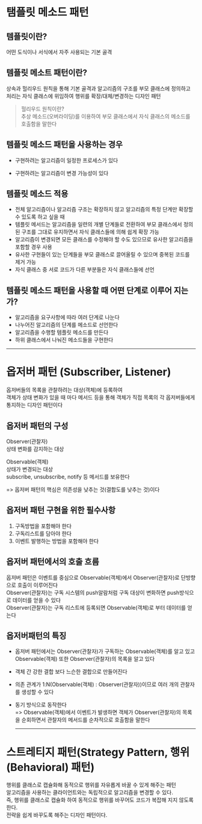 # 탬플릿 메소드 패턴

## 템플릿이란?
어떤 도식이나 서식에서 자주 사용되는 기본 골격

## 템플릿 메소트 패턴이란?
상속과 헐리우드 원칙을 통해 기본 골격과 알고리즘의 구조를 부모 클래스에 정의하고
처리는 자식 클래스에 위임하여 행위를 확장/대체/변경하는 디자인 패턴

> 헐리우드 원칙이란?  
> 추상 메소드(오버라이딩)를 이용하여 부모 클래스에서 자식 클래스의 메소드를 호출함을 말한다

## 템플릿 메소드 패턴을 사용하는 경우
- 구현하려는 알고리즘이 일정한 프로세스가 있다

- 구현하려는 알고리즘이 변경 가능성이 있다

## 템플릿 메소드 적용
- 전체 알고리즘이나 알고리즘 구조는 확장하지 않고 알고리즘의 특정 단계만 확장할 수 있도록 하고 싶을 때
- 템플릿 메서드는 알고리즘을 일련의 개별 단계들로 전환하여 부모 클래스에서 정의된 구조를 그대로 유지하면서 자식 클래스들에 의해 쉽게 확장 가능
- 알고리즘이 변경되면 모든 클래스를 수정해야 할 수도 있으므로 유사한 알고리즘을 포함할 경우 사용
- 유사한 구현들이 있는 단계들을 부모 클래스로 끌어올릴 수 있으며 중복된 코드를 제거 가능
- 자식 클래스 중 서로 코드가 다른 부분들은 자식 클래스들에 선언

## 템플릿 메소드 패턴을 사용할 때 어떤 단계로 이루어 지는가?
- 알고리즘을 요구사항에 따라 여러 단계로 나눈다
- 나누어진 알고리즘의 단계를 메소드로 선언한다
- 알고리즘을 수행할 템플릿 메소드를 만든다
- 하위 클래스에서 나눠진 메소드들을 구현한다

<hr/>

# 옵저버 패턴 (Subscriber, Listener)
옵저버들의 목록을 관찰하려는 대상(객체)에 등록하여  
객체가 상태 변화가 있을 때 마다 메서드 등을 통해 객체가 직접 목록의 각 옵저버들에게 통지하는 디자인 패턴이다

## 옵저버 패턴의 구성
Observer(관찰자)  
상태 변화를 감지하는 대상  

Observable(객체)  
상태가 변경되는 대상  
subscribe, unsubscribe, notify 등 메서드를 보유한다    

=> 옵저버 패턴의 핵심은 의존성을 낮추는 것(결합도를 낮추는 것)이다

## 옵저버 패턴 구현을 위한 필수사항
1. 구독방법을 포함해야 한다
2. 구독리스트를 담아야 한다
3. 이벤트 발행하는 방법을 포함해야 한다

## 옵저버 패턴에서의 호출 흐름
옵저버 패턴은 이벤트를 중심으로 Observable(객체)에서 Observer(관찰자)로 단방향으로 호출이 이루어진다  
Observer(관찰자)는 구독 시스템의 push알람처럼 구독 대상이 변화하면 push방식으로 데이터를 얻을 수 있다  
Observer(관찰자)는 구독 리스트에 등록되면 Observable(객체)로 부터 데이터를 얻는다  

## 옵저버패턴의 특징
- 옵저버 패턴에서는 Observer(관찰자)가 구독하는 Observable(객체)를 알고 있고 Observable(객체) 또한 Observer(관찰자)의 목록을 알고 있다
- 객체 간 강한 결합 보다 느슨한 결합으로 만들어진다
- 의존 관계가 1:N(Observable(객체) : Observer(관찰자))이므로 여러 개의 관찰자를 생성할 수 있다
- 동기 방식으로 동작한다  
  => Observable(객체)에서 이벤트가 발생하면 객체가 Observer(관찰자)의 목록을 순회하면서 관찰자의 메서드를 순차적으로 호출함을 말한다
  
  <hr/>
  
  
# 스트레티지 패턴(Strategy Pattern, 행위(Behavioral) 패턴)
행위를 클래스로 캡슐화해 동적으로 행위를 자유롭게 바꿀 수 있게 해주는 패턴  
알고리즘을 사용하는 클라이언트와는 독립적으로 알고리즘을 변경할 수 있다.  
즉, 행위를 클래스로 캡슐화 하여 동적으로 행위를 바꾸어도 코드가 복잡해 지지 않도록 한다.  
전략을 쉽게 바꾸도록 해주는 디자인 패턴이다.  

